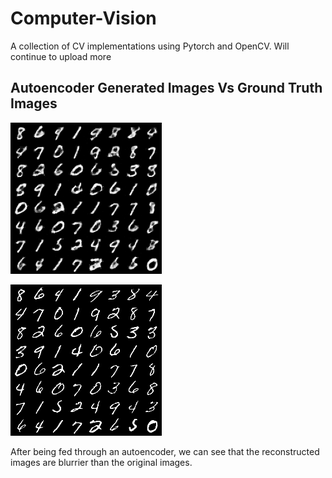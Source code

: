 # Computer-Vision

A collection of CV implementations using Pytorch and OpenCV. Will continue to upload more 


## Autoencoder Generated Images Vs Ground Truth Images

![](AutoEncoder_Generated.png)

![](Ground_Truth.png)

After being fed through an autoencoder, we can see that the reconstructed images are blurrier than the original images.
